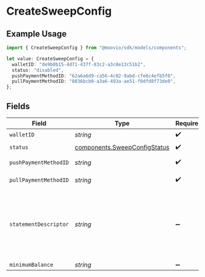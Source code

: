 # CreateSweepConfig

## Example Usage

```typescript
import { CreateSweepConfig } from "@moovio/sdk/models/components";

let value: CreateSweepConfig = {
  walletID: "de9b0b15-4d71-437f-83c2-a3c8e13c51b2",
  status: "disabled",
  pushPaymentMethodID: "62a6a6d9-ca56-4c02-9abd-cfe6c4efb5f0",
  pullPaymentMethodID: "8836bcb0-a3a6-493a-ae51-f8dfd8f73de0",
};
```

## Fields

| Field                                                                                                                                                           | Type                                                                                                                                                            | Required                                                                                                                                                        | Description                                                                                                                                                     |
| --------------------------------------------------------------------------------------------------------------------------------------------------------------- | --------------------------------------------------------------------------------------------------------------------------------------------------------------- | --------------------------------------------------------------------------------------------------------------------------------------------------------------- | --------------------------------------------------------------------------------------------------------------------------------------------------------------- |
| `walletID`                                                                                                                                                      | *string*                                                                                                                                                        | :heavy_check_mark:                                                                                                                                              | N/A                                                                                                                                                             |
| `status`                                                                                                                                                        | [components.SweepConfigStatus](../../models/components/sweepconfigstatus.md)                                                                                    | :heavy_check_mark:                                                                                                                                              | N/A                                                                                                                                                             |
| `pushPaymentMethodID`                                                                                                                                           | *string*                                                                                                                                                        | :heavy_check_mark:                                                                                                                                              | ID of the payment method.                                                                                                                                       |
| `pullPaymentMethodID`                                                                                                                                           | *string*                                                                                                                                                        | :heavy_check_mark:                                                                                                                                              | ID of the payment method.                                                                                                                                       |
| `statementDescriptor`                                                                                                                                           | *string*                                                                                                                                                        | :heavy_minus_sign:                                                                                                                                              | The text that appears on the banking statement. The default descriptor is a 10 character ID if an override is not set in the sweep configs statementDescriptor. |
| `minimumBalance`                                                                                                                                                | *string*                                                                                                                                                        | :heavy_minus_sign:                                                                                                                                              | N/A                                                                                                                                                             |